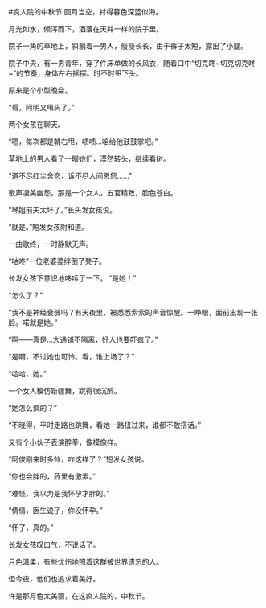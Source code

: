 #疯人院的中秋节
圆月当空，衬得暮色深蓝似海。

月光如水，倾泻而下，洒落在天井一样的院子里。

院子一角的草地上，斜躺着一男人，瘦瘦长长，由于裤子太短，露出了小腿。

院子中央，有一男青年，穿了件床单做的长风衣，随着口中“切克咚~切克切克咚~”的节奏，身体左右摇摆。时不时甩下头。

原来是个小型晚会。

“看，阿明又甩头了。”

两个女孩在聊天。

“嗯，每次都是朝右甩，啧啧…咱给他鼓鼓掌吧。”

草地上的男人看了一眼她们，漠然转头，继续看树。

“道不尽红尘舍恋，诉不尽人间恩怨……”

歌声凄美幽怨，那是一个女人，五官精致，脸色苍白。

“琴姐前夫太坏了。”长头发女孩说。

“就是。”短发女孩附和道。

一曲歌终，一时静默无声。

“咕咚”一位老婆婆绊倒了凳子。

长发女孩下意识地哆嗦了一下，
“是她！”

“怎么了？”

“我不是神经衰弱吗？有天夜里，被悉悉索索的声音惊醒。一睁眼，面前出现一张脸。喏就是她。”

“啊——真是…大通铺不隔离，好人也要吓疯了。”

“是啊，不过她也可怜。看，谁上场了？”

“哈哈，她。”

一个女人模仿新疆舞，跳得很沉醉。

“她怎么疯的？”

“不晓得，平时走路也跳舞，看她一路扭过来，谁都不敢搭话。”

又有个小伙子表演醉拳，像模像样。

“阿俊刚来时多帅，咋这样了？”短发女孩说。

“你也会胖的，药里有激素。”

“难怪，我以为是我怀孕才胖的。”

“倩倩，医生说了，你没怀孕。”

“怀了，真的。”

长发女孩叹口气，不说话了。

月色温柔，有些忧伤地照着这群被世界遗忘的人。

但今夜，他们也追求着美好。

许是那月色太美丽，在这疯人院的，中秋节。
